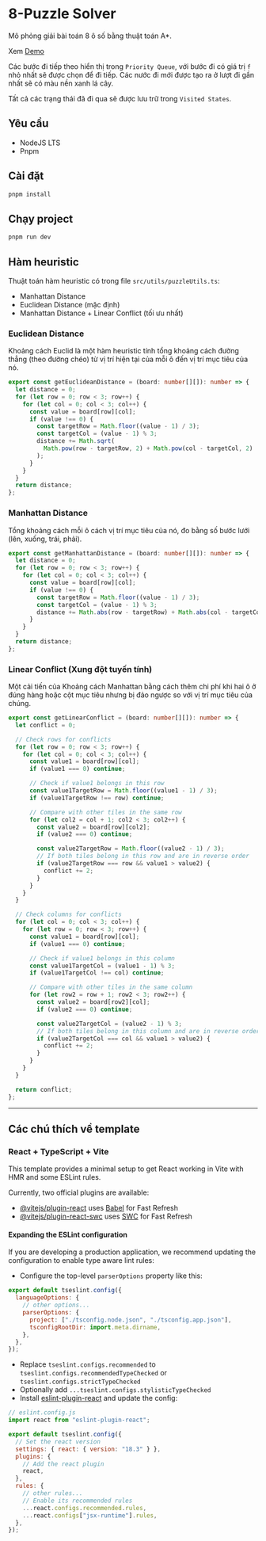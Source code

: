 # 8-Puzzle Solver

Mô phỏng giải bài toán 8 ô số bằng thuật toán A\*.

Xem [Demo](https://8-puzzle-a-star.vercel.app/)

Các bước đi tiếp theo hiển thị trong `Priority Queue`, với bước đi có giá trị `f` nhỏ nhất sẽ được chọn để đi tiếp. Các nước đi mới được tạo ra ở lượt đi gần nhất sẽ có màu nền xanh lá cây.

Tất cả các trạng thái đã đi qua sẽ được lưu trữ trong `Visited States`.

## Yêu cầu

- NodeJS LTS
- Pnpm

## Cài đặt

```bash
pnpm install
```

## Chạy project

```bash
pnpm run dev
```

## Hàm heuristic

Thuật toán hàm heuristic có trong file `src/utils/puzzleUtils.ts`:

- Manhattan Distance
- Euclidean Distance (mặc định)
- Manhattan Distance + Linear Conflict (tối ưu nhất)

### Euclidean Distance

Khoảng cách Euclid là một hàm heuristic tính tổng khoảng cách đường thẳng (theo đường chéo) từ vị trí hiện tại của mỗi ô đến vị trí mục tiêu của nó.

```typescript
export const getEuclideanDistance = (board: number[][]): number => {
  let distance = 0;
  for (let row = 0; row < 3; row++) {
    for (let col = 0; col < 3; col++) {
      const value = board[row][col];
      if (value !== 0) {
        const targetRow = Math.floor((value - 1) / 3);
        const targetCol = (value - 1) % 3;
        distance += Math.sqrt(
          Math.pow(row - targetRow, 2) + Math.pow(col - targetCol, 2)
        );
      }
    }
  }
  return distance;
};
```

### Manhattan Distance

Tổng khoảng cách mỗi ô cách vị trí mục tiêu của nó, đo bằng số bước lưới (lên, xuống, trái, phải).

```typescript
export const getManhattanDistance = (board: number[][]): number => {
  let distance = 0;
  for (let row = 0; row < 3; row++) {
    for (let col = 0; col < 3; col++) {
      const value = board[row][col];
      if (value !== 0) {
        const targetRow = Math.floor((value - 1) / 3);
        const targetCol = (value - 1) % 3;
        distance += Math.abs(row - targetRow) + Math.abs(col - targetCol);
      }
    }
  }
  return distance;
};
```

### Linear Conflict (Xung đột tuyến tính)

Một cải tiến của Khoảng cách Manhattan bằng cách thêm chi phí khi hai ô ở đúng hàng hoặc cột mục tiêu nhưng bị đảo ngược so với vị trí mục tiêu của chúng.

```typescript
export const getLinearConflict = (board: number[][]): number => {
  let conflict = 0;

  // Check rows for conflicts
  for (let row = 0; row < 3; row++) {
    for (let col = 0; col < 3; col++) {
      const value1 = board[row][col];
      if (value1 === 0) continue;

      // Check if value1 belongs in this row
      const value1TargetRow = Math.floor((value1 - 1) / 3);
      if (value1TargetRow !== row) continue;

      // Compare with other tiles in the same row
      for (let col2 = col + 1; col2 < 3; col2++) {
        const value2 = board[row][col2];
        if (value2 === 0) continue;

        const value2TargetRow = Math.floor((value2 - 1) / 3);
        // If both tiles belong in this row and are in reverse order
        if (value2TargetRow === row && value1 > value2) {
          conflict += 2;
        }
      }
    }
  }

  // Check columns for conflicts
  for (let col = 0; col < 3; col++) {
    for (let row = 0; row < 3; row++) {
      const value1 = board[row][col];
      if (value1 === 0) continue;

      // Check if value1 belongs in this column
      const value1TargetCol = (value1 - 1) % 3;
      if (value1TargetCol !== col) continue;

      // Compare with other tiles in the same column
      for (let row2 = row + 1; row2 < 3; row2++) {
        const value2 = board[row2][col];
        if (value2 === 0) continue;

        const value2TargetCol = (value2 - 1) % 3;
        // If both tiles belong in this column and are in reverse order
        if (value2TargetCol === col && value1 > value2) {
          conflict += 2;
        }
      }
    }
  }

  return conflict;
};
```

---

## Các chú thích về template

### React + TypeScript + Vite

This template provides a minimal setup to get React working in Vite with HMR and some ESLint rules.

Currently, two official plugins are available:

- [@vitejs/plugin-react](https://github.com/vitejs/vite-plugin-react/blob/main/packages/plugin-react/README.md) uses [Babel](https://babeljs.io/) for Fast Refresh
- [@vitejs/plugin-react-swc](https://github.com/vitejs/vite-plugin-react-swc) uses [SWC](https://swc.rs/) for Fast Refresh

#### Expanding the ESLint configuration

If you are developing a production application, we recommend updating the configuration to enable type aware lint rules:

- Configure the top-level `parserOptions` property like this:

```js
export default tseslint.config({
  languageOptions: {
    // other options...
    parserOptions: {
      project: ["./tsconfig.node.json", "./tsconfig.app.json"],
      tsconfigRootDir: import.meta.dirname,
    },
  },
});
```

- Replace `tseslint.configs.recommended` to `tseslint.configs.recommendedTypeChecked` or `tseslint.configs.strictTypeChecked`
- Optionally add `...tseslint.configs.stylisticTypeChecked`
- Install [eslint-plugin-react](https://github.com/jsx-eslint/eslint-plugin-react) and update the config:

```js
// eslint.config.js
import react from "eslint-plugin-react";

export default tseslint.config({
  // Set the react version
  settings: { react: { version: "18.3" } },
  plugins: {
    // Add the react plugin
    react,
  },
  rules: {
    // other rules...
    // Enable its recommended rules
    ...react.configs.recommended.rules,
    ...react.configs["jsx-runtime"].rules,
  },
});
```
